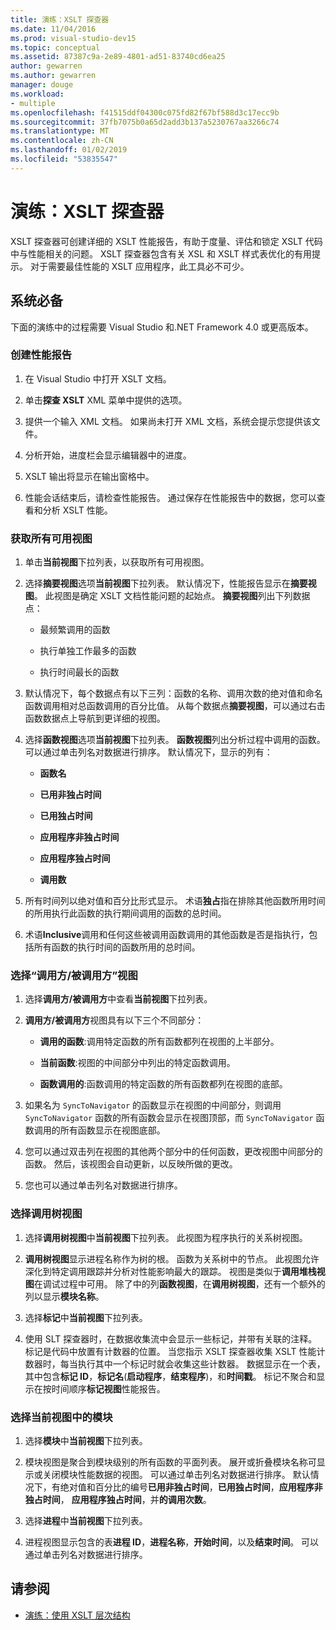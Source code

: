 ```yaml
---
title: 演练：XSLT 探查器
ms.date: 11/04/2016
ms.prod: visual-studio-dev15
ms.topic: conceptual
ms.assetid: 87387c9a-2e89-4801-ad51-83740cd6ea25
author: gewarren
ms.author: gewarren
manager: douge
ms.workload:
- multiple
ms.openlocfilehash: f41515ddf04300c075fd82f67bf588d3c17ecc9b
ms.sourcegitcommit: 37fb7075b0a65d2add3b137a5230767aa3266c74
ms.translationtype: MT
ms.contentlocale: zh-CN
ms.lasthandoff: 01/02/2019
ms.locfileid: "53835547"
---
```

# <a name="walkthrough-xslt-profiler"></a>演练：XSLT 探查器

XSLT 探查器可创建详细的 XSLT 性能报告，有助于度量、评估和锁定 XSLT 代码中与性能相关的问题。 XSLT 探查器包含有关 XSL 和 XSLT 样式表优化的有用提示。 对于需要最佳性能的 XSLT 应用程序，此工具必不可少。

## <a name="prerequisites"></a>系统必备

下面的演练中的过程需要 Visual Studio 和.NET Framework 4.0 或更高版本。

### <a name="create-the-performance-report"></a>创建性能报告

1.  在 Visual Studio 中打开 XSLT 文档。

2.  单击**探查 XSLT** XML 菜单中提供的选项。

3.  提供一个输入 XML 文档。 如果尚未打开 XML 文档，系统会提示您提供该文件。

4.  分析开始，进度栏会显示编辑器中的进度。

5.  XSLT 输出将显示在输出窗格中。

6.  性能会话结束后，请检查性能报告。 通过保存在性能报告中的数据，您可以查看和分析 XSLT 性能。

### <a name="get-all-the-available-views"></a>获取所有可用视图

1.  单击**当前视图**下拉列表，以获取所有可用视图。

2.  选择**摘要视图**选项**当前视图**下拉列表。 默认情况下，性能报告显示在**摘要视图**。 此视图是确定 XSLT 文档性能问题的起始点。 **摘要视图**列出下列数据点：

    -   最频繁调用的函数

    -   执行单独工作最多的函数

    -   执行时间最长的函数

3.  默认情况下，每个数据点有以下三列：函数的名称、调用次数的绝对值和命名函数调用相对总函数调用的百分比值。 从每个数据点**摘要视图**，可以通过右击函数数据点上导航到更详细的视图。

4.  选择**函数视图**选项**当前视图**下拉列表。 **函数视图**列出分析过程中调用的函数。 可以通过单击列名对数据进行排序。 默认情况下，显示的列有：

    -   **函数名**

    -   **已用非独占时间**

    -   **已用独占时间**

    -   **应用程序非独占时间**

    -   **应用程序独占时间**

    -   **调用数**

5.  所有时间列以绝对值和百分比形式显示。 术语**独占**指在排除其他函数所用时间的所用执行此函数的执行期间调用的函数的总时间。

6.  术语**Inclusive**调用和任何这些被调用函数调用的其他函数是否是指执行，包括所有函数的执行时间的函数所用的总时间。

### <a name="select-callercallee-view"></a>选择“调用方/被调用方”视图

1.  选择**调用方/被调用方**中查看**当前视图**下拉列表。

2.  **调用方/被调用方**视图具有以下三个不同部分：

    -   **调用的函数**:调用特定函数的所有函数都列在视图的上半部分。

    -   **当前函数**:视图的中间部分中列出的特定函数调用。

    -   **函数调用的**:函数调用的特定函数的所有函数都列在视图的底部。

3.  如果名为 `SyncToNavigator` 的函数显示在视图的中间部分，则调用 `SyncToNavigator` 函数的所有函数会显示在视图顶部，而 `SyncToNavigator` 函数调用的所有函数显示在视图底部。

4.  您可以通过双击列在视图的其他两个部分中的任何函数，更改视图中间部分的函数。 然后，该视图会自动更新，以反映所做的更改。

5.  您也可以通过单击列名对数据进行排序。

### <a name="select-call-tree-view"></a>选择调用树视图

1.  选择**调用树视图**中**当前视图**下拉列表。 此视图为程序执行的关系树视图。

2.  **调用树视图**显示进程名称作为树的根。 函数为关系树中的节点。 此视图允许深化到特定调用跟踪并分析对性能影响最大的跟踪。 视图是类似于**调用堆栈视图**在调试过程中可用。 除了中的列**函数视图**，在**调用树视图**，还有一个额外的列以显示**模块名称**。

3.  选择**标记**中**当前视图**下拉列表。

4.  使用 SLT 探查器时，在数据收集流中会显示一些标记，并带有关联的注释。 标记是代码中放置有计数器的位置。 当您指示 XSLT 探查器收集 XSLT 性能计数器时，每当执行其中一个标记时就会收集这些计数器。 数据显示在一个表，其中包含**标记 ID**，**标记名**(**启动程序**，**结束程序**)，和**时间戳**。 标记不聚合和显示在按时间顺序**标记视图**性能报告。

### <a name="select-modules-in-the-current-view"></a>选择当前视图中的模块

1.  选择**模块**中**当前视图**下拉列表。

2.  模块视图是聚合到模块级别的所有函数的平面列表。 展开或折叠模块名称可显示或关闭模块性能数据的视图。 可以通过单击列名对数据进行排序。 默认情况下，有绝对值和百分比的编号**已用非独占时间**，**已用独占时间**，**应用程序非独占时间**， **应用程序独占时间**，并**的调用次数**。

3.  选择**进程**中**当前视图**下拉列表。

4.  进程视图显示包含的表**进程 ID**，**进程名称**，**开始时间**，以及**结束时间**。 可以通过单击列名对数据进行排序。

## <a name="see-also"></a>请参阅

- [演练：使用 XSLT 层次结构](../xml-tools/walkthrough-using-xslt-hierarchy.md)